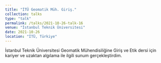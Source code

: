 ```yaml
---
title: "İTÜ Geomatik Müh. Giriş."
collection: talks
type: "talk"
permalink: /talks/2021-10-26-talk-16
venue: "İstanbul Teknik Üniversitesi"
date: 2021-10-26
location: "İTÜ, Türkiye"
---
```


İstanbul Teknik Üniversitesi Geomatik Mühendisiliğine Giriş ve Etik dersi için kariyer ve uzaktan algılama ile ilgili sunum gerçekleştirdim.

  
